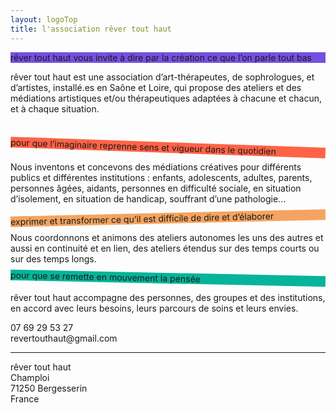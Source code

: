 ```yaml
---
layout: logoTop
title: l'association rêver tout haut
---
```


<p class="shadow" style="background-color:#7551e1">
  rêver tout haut vous invite à dire par la création ce que l’on parle tout bas
</p>

<p class="intro-text">
  <span class="rever">rêver tout haut</span> est une association d’art-thérapeutes, de sophrologues, et d’artistes, installé.es en Saône et Loire, qui propose des ateliers et des médiations artistiques et/ou thérapeutiques adaptées à chacune et chacun, et à chaque situation.
</p> <br/>
<p class="shadow" style="transform:rotate(2deg); background-color:tomato">
   pour que l’imaginaire reprenne sens et vigueur dans le quotidien
</p>

<p class="intro-text">
  Nous inventons et concevons des médiations créatives pour différents publics et différentes institutions : enfants, adolescents, adultes, parents, personnes âgées, aidants, personnes en difficulté sociale, en situation d’isolement, en situation de handicap, souffrant d’une pathologie...
</p>
<p class="shadow" style="transform:rotate(-1.3deg); background-color:sandybrown">
  exprimer et transformer ce qu’il est difficile de dire et d’élaborer
</p>
<p class="intro-text">Nous coordonnons et animons des ateliers autonomes les uns des autres et aussi en continuité et en lien, des ateliers étendus sur des temps courts ou sur des temps longs.</p>

  <p class="shadow" style="transform:rotate(1.2deg); background-color:#06B49A">
    pour que se remette en mouvement la pensée
  </p>
  <p class="intro-text"><span class="rever">rêver tout haut</span> accompagne des personnes, des groupes et des institutions, en accord avec leurs besoins, leurs parcours de soins et leurs envies.

  </p>
  <div class="inline-centered">
  <div class="address-info">
    07 69 29 53 27<br>
    revertouthaut@gmail.com
    <hr class="styled-hr">
    <span class="rever">rêver tout haut</span> <br>
    Champloi<br>
    71250 Bergesserin<br>
    France<br>
  </div>
</div>

